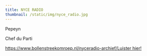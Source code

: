 ```yaml
---
title: NYCE RADIO
thumbnail: /static/img/nyce_radio.jpg
---
```

Pepeyn 

C﻿hef du Parti

<https://www.bollenstreekomroep.nl/nyceradio-archief/>[L﻿uister hier!](https://www.bollenstreekomroep.nl/nyceradio-archief/)